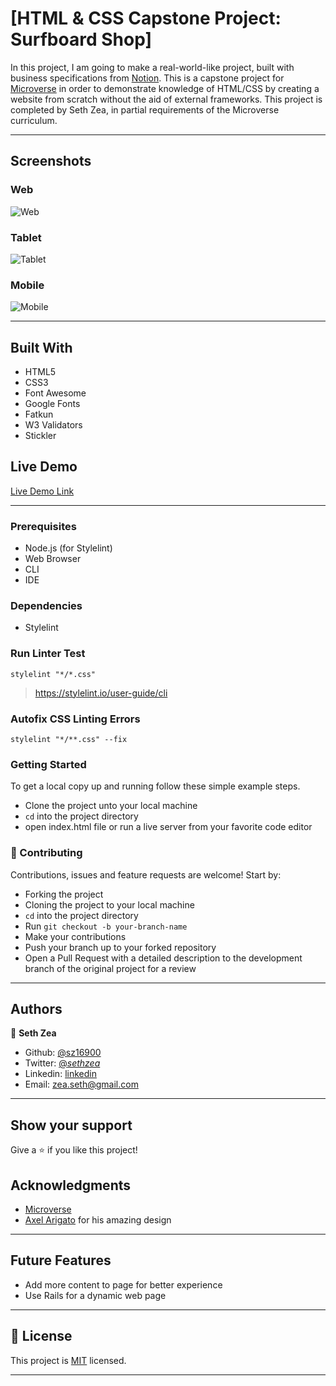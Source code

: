 # [HTML & CSS Capstone Project: Surfboard Shop]

In this project, I am going to make a real-world-like project, built with business specifications from [Notion](https://www.notion.so/microverse/HTML-CSS-capstone-project-Sneakers-shop-a3c5d4e66fa54d599464cbf1449d46d2). This is a capstone project for [Microverse](https://www.microverse.org/) in order to demonstrate knowledge of HTML/CSS by creating a website from scratch without the aid of external frameworks. This project is completed by Seth Zea, in partial requirements of the Microverse curriculum.

---

## Screenshots

### Web
![Web](https://github.com/sz16900/sneakers-shop-capstone/blob/final-details/images/desktop.png?raw=true)

### Tablet
![Tablet](https://github.com/sz16900/sneakers-shop-capstone/blob/final-details/images/tablet.png?raw=true)

### Mobile
![Mobile](https://github.com/sz16900/sneakers-shop-capstone/blob/final-details/images/phone.png?raw=true)


---


## Built With

- HTML5
- CSS3
- Font Awesome
- Google Fonts
- Fatkun
- W3 Validators
- Stickler

## Live Demo

[Live Demo Link](https://raw.githack.com/sz16900/sneakers-shop-capstone/final-details/index.html)

---


### Prerequisites

- Node.js (for Stylelint)
- Web Browser
- CLI
- IDE

### Dependencies

- Stylelint

### Run Linter Test

`stylelint "*/*.css"`

> https://stylelint.io/user-guide/cli

### Autofix CSS Linting Errors

`stylelint "*/**.css" --fix`

### Getting Started

To get a local copy up and running follow these simple example steps.
- Clone the project unto your local machine
- `cd` into the project directory
- open index.html file or run a live server from your favorite code editor

### 🤝 Contributing

Contributions, issues and feature requests are welcome! Start by:
* Forking the project
* Cloning the project to your local machine
* `cd` into the project directory
* Run `git checkout -b your-branch-name`
* Make your contributions
* Push your branch up to your forked repository
* Open a Pull Request with a detailed description to the development branch of the original project for a review

---

## Authors

👤 **Seth Zea**

- Github: [@sz16900](https://github.com/sz16900)
- Twitter: [@_sethzea_](https://twitter.com/_sethzea_)
- Linkedin: [linkedin](https://www.linkedin.com/in/seth-zea-9481a8148/)
- Email: zea.seth@gmail.com

---

## Show your support

Give a ⭐️ if you like this project!

## Acknowledgments

- [Microverse](https://microverse.org)
- [Axel Arigato](https://www.behance.net/gallery/80392909/AXEL-ARIGATO-Website) for his amazing design 

---

## Future Features 

- Add more content to page for better experience
- Use Rails for a dynamic web page

---

## 📝 License

This project is [MIT](lic.url) licensed.

---
